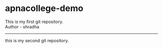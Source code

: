 # apnacollege-demo
This is my first git repository.
<br>
Author - shradha 
<hr>
this is my second git repository.